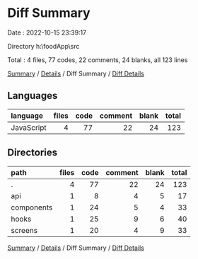 # Diff Summary

Date : 2022-10-15 23:39:17

Directory h:\\foodApp\\src

Total : 4 files,  77 codes, 22 comments, 24 blanks, all 123 lines

[Summary](results.md) / [Details](details.md) / Diff Summary / [Diff Details](diff-details.md)

## Languages
| language | files | code | comment | blank | total |
| :--- | ---: | ---: | ---: | ---: | ---: |
| JavaScript | 4 | 77 | 22 | 24 | 123 |

## Directories
| path | files | code | comment | blank | total |
| :--- | ---: | ---: | ---: | ---: | ---: |
| . | 4 | 77 | 22 | 24 | 123 |
| api | 1 | 8 | 4 | 5 | 17 |
| components | 1 | 24 | 5 | 4 | 33 |
| hooks | 1 | 25 | 9 | 6 | 40 |
| screens | 1 | 20 | 4 | 9 | 33 |

[Summary](results.md) / [Details](details.md) / Diff Summary / [Diff Details](diff-details.md)